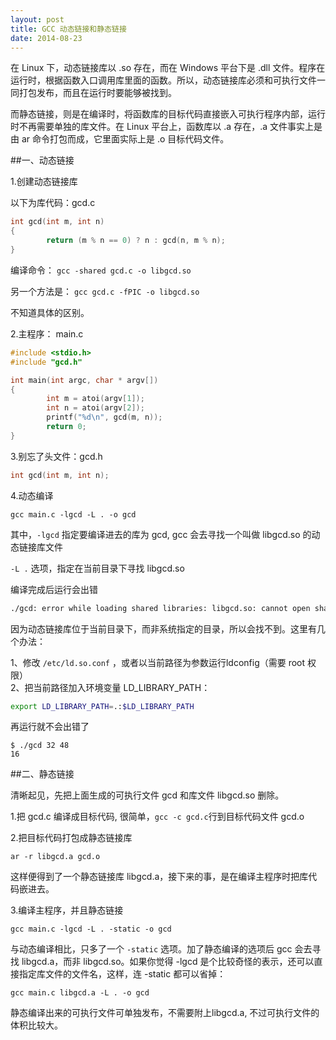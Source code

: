```yaml
---
layout: post
title: GCC 动态链接和静态链接
date: 2014-08-23
---
```


在 Linux 下，动态链接库以 .so 存在，而在 Windows 平台下是 .dll 文件。程序在运行时，根据函数入口调用库里面的函数。所以，动态链接库必须和可执行文件一同打包发布，而且在运行时要能够被找到。

而静态链接，则是在编译时，将函数库的目标代码直接嵌入可执行程序内部，运行时不再需要单独的库文件。在 Linux 平台上，函数库以 .a 存在，.a 文件事实上是由 ar 命令打包而成，它里面实际上是 .o 目标代码文件。

##一、动态链接

1.创建动态链接库

以下为库代码：gcd.c

```c
int gcd(int m, int n)
{
        return (m % n == 0) ? n : gcd(n, m % n);
}
```

编译命令： `gcc -shared gcd.c -o libgcd.so`

另一个方法是： `gcc gcd.c -fPIC -o libgcd.so`

不知道具体的区别。

2.主程序： main.c

```c
#include <stdio.h>
#include "gcd.h"

int main(int argc, char * argv[])
{
        int m = atoi(argv[1]);
        int n = atoi(argv[2]);
        printf("%d\n", gcd(m, n));
        return 0;
}
```

3.别忘了头文件：gcd.h

```c
int gcd(int m, int n);
```

4.动态编译

`gcc main.c -lgcd -L . -o gcd`

其中，`-lgcd` 指定要编译进去的库为 gcd, gcc 会去寻找一个叫做 libgcd.so 的动态链接库文件

`-L .` 选项，指定在当前目录下寻找 libgcd.so

编译完成后运行会出错

```bash
./gcd: error while loading shared libraries: libgcd.so: cannot open shared object file: No such file or directory
```

因为动态链接库位于当前目录下，而非系统指定的目录，所以会找不到。这里有几个办法：

1、修改 `/etc/ld.so.conf` ，或者以当前路径为参数运行ldconfig（需要 root 权限）   
2、把当前路径加入环境变量 LD_LIBRARY_PATH：

```bash
export LD_LIBRARY_PATH=.:$LD_LIBRARY_PATH
```

再运行就不会出错了

```
$ ./gcd 32 48
16
```

##二、静态链接

清晰起见，先把上面生成的可执行文件 gcd 和库文件 libgcd.so 删除。

1.把 gcd.c 编译成目标代码, 很简单，`gcc -c gcd.c`行到目标代码文件 gcd.o

2.把目标代码打包成静态链接库

`ar -r libgcd.a gcd.o`

这样便得到了一个静态链接库 libgcd.a，接下来的事，是在编译主程序时把库代码嵌进去。

3.编译主程序，并且静态链接

`gcc main.c -lgcd -L . -static -o gcd`

与动态编译相比，只多了一个 `-static` 选项。加了静态编译的选项后 gcc 会去寻找 libgcd.a，而非 libgcd.so。如果你觉得 -lgcd 是个比较奇怪的表示，还可以直接指定库文件的文件名，这样，连 -static 都可以省掉：

`gcc main.c libgcd.a -L . -o gcd`

静态编译出来的可执行文件可单独发布，不需要附上libgcd.a, 不过可执行文件的体积比较大。
